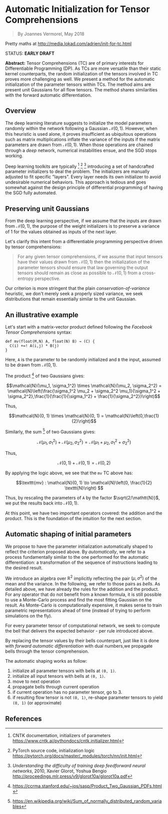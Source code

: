 # Automatic Initialization for Tensor Comprehensions

> By Joannes Vermorel, May 2018

Pretty maths at http://media.lokad.com/adrien/init-for-tc.html

STATUS: **EARLY DRAFT**

**Abstract:** Tensor Comprehensions (TC) are of primary interests for Differentiable Programming (DP). As TCs are more versatile than their static kernel counterparts, the random initialization of the tensors involved in TC proves more challenging as well. We present a method for the automatic initialization of the parameter tensors within TCs. The method aims are present unit Gaussians for all flow tensors. The method shares similarities with the forward automatic differentiation.

## Overview

The deep learning literature suggests to initialize the model parameters randomly within the network following a Gaussian $\mathcal{N}(0, 1)$. However, when this heuristic is used alone, it proves insufficient as ubiquitous operations such as matrix multiplications inflate the variance of the inputs if the matrix parameters are drawn from $\mathcal{N}(0, 1)$. When those operations are chained through a _deep_ network, numerical instabilities ensue, and the SGD stops working.

Deep learning toolkits are typically [^1] [^2] [^5] introducing a set of handcrafted parameter initializers to deal the problem. The initializers are manually adjusted to fit specific "layers". Every layer needs its own initializer to avoid undesirable numerical behaviors. This approach is tedious and goes somewhat against the design principle of differential programming of having the SGD fully automated.

## Preserving unit Gaussians

From the deep learning perspective, if we assume that the inputs are drawn from $\mathcal{N}(0, 1)$, the purpose of the weight initializers is to preserve a variance of 1 for the values obtained as inputs of the next layer.

Let's clarify this intent from a differentiable programming perspective driven by tensor comprehensions:

> For any given tensor comprehensions, if we assume that input tensors have their values drawn from $\mathcal{N}(0,1)$ then the initialization of the parameter tensors should ensure that law governing the output tensors should remain as close as possible to $\mathcal{N}(0,1)$ from a cross-entropy perspective.

Our criterion is more stringent that the plain _conservation-of-variance_ heuristic, we don't merely seek a properly sized variance, we seek distributions that remain essentially similar to the unit Gaussian.

## An illustrative example
Let's start with a matrix-vector product defined following the _Facebook Tensor Comprehensions_ syntax:

    def mv(float(M,N) A, float(N) B) → (C) {
      C(i) +=! A(i,j) * B(j)
    }

Here, `A` is the parameter to be randomly initialized and `B` the input, assumed to be drawn from $\mathcal{N}(0,1)$.

The product [^3] of two Gaussians gives:

$$\mathcal{N}(\mu_1, \sigma_1^2) \times \mathcal{N}(\mu_2, \sigma_2^2) = \mathcal{N}\left(\frac{\sigma_1^2 \mu_2 + \sigma_2^2 \mu_1}{\sigma_1^2 + \sigma_2^2},\frac{1}{\frac{1}{\sigma_1^2} + \frac{1}{\sigma_2^2}}\right)$$

Thus, 

$$\mathcal{N}(0, 1) \times \mathcal{N}(0, 1) = \mathcal{N}\left(0,\frac{1}{2}\right)$$

Similarly, the sum [^4] of two Gaussians gives:

$$\mathcal{N}(\mu_1, \sigma_1^2) + \mathcal{N}(\mu_2, \sigma_2^2) = \mathcal{N}\left(\mu_1 + \mu_2, \sigma_1^2 + \sigma_2^2\right)$$

Thus,

$$\mathcal{N}(0, 1) + \mathcal{N}(0, 1) = \mathcal{N}(0,2)$$

By applying the logic above, we see that the `mv` TC above has:

$$\texttt{mv} : \mathcal{N}(0, 1) \to \mathcal{N}\left(0, \frac{1}{2} \texttt{N}\right) $$

Thus, by rescaling the parameters of `A` by the factor $\sqrt{2/\mathtt{N}}$, we put the results back into $\mathcal{N}(0, 1)$.

At this point, we have two important operators covered: the addition and the product. This is the foundation of the intuition for the next section.

## Automatic shaping of initial parameters

We propose to have the parameter initialization automatically shaped to reflect the criterion proposed above. By _automatically_, we refer to a process fundamentally similar to the one performed for the automatic differentiation: a transformation of the sequence of instructions leading to the desired result.

We introduce an algebra over $\mathbb{R}^2$ implicitly reflecting the pair $(\mu, \sigma^2)$ of the mean and the variance. In the following, we refer to those pairs as _bells_. As detailed above, we have already the rules for the addition and the product. For any operator that do not benefit from a known formula, it is still possible to use a Monte-Carlo process and find the most fitting Gaussian on the result. As Monte-Carlo is computationally expensive, it makes sense to train parametric representations ahead of time (instead of trying to perform simulations on the fly).

For every parameter tensor of computational network, we seek to compute the bell that delivers the expected behavior - per rule introduced above.

By replacing the tensor values by their bells counterpart, just like it is done with _forward automatic differentiation_ with dual numbers,we propagate bells through the tensor comprehension.

The automatic shaping works as follow:

1. initialize all parameter tensors with bells at `(0, 1)`.
2. initialize all input tensors with bells at `(0, 1)`.
3. move to next operation
4. propagate bells through current operation
5. if current operation has no parameter tensor, go to 3.
6. if resulting flow tensor is not  `(0, 1)`, re-shape parameter tensors to yield `(0, 1)` (or approximate)


## References

[^1]: CNTK documentation, initializers of parameters  https://www.cntk.ai/pythondocs/cntk.initializer.html

[^2]: PyTorch source code, initialization logic https://pytorch.org/docs/master/_modules/torch/nn/init.html

[^3]: https://ccrma.stanford.edu/~jos/sasp/Product_Two_Gaussian_PDFs.html

[^4]: https://en.wikipedia.org/wiki/Sum_of_normally_distributed_random_variables

[^5]: _Understanding the difficulty of training deep feedforward neural networks_, 2010, Xavier Glorot, Yoshua Bengio http://proceedings.mlr.press/v9/glorot10a/glorot10a.pdf